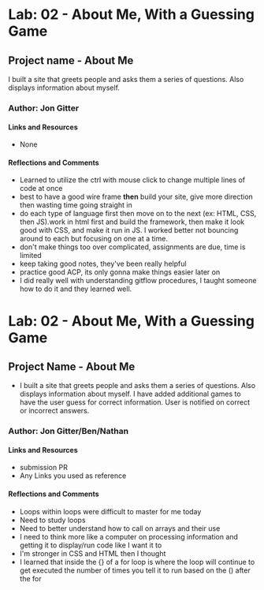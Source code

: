 # Lab: 02 - About Me, With a Guessing Game

## Project name - About Me
I built a site that greets people and asks them a series of questions.  Also displays information about myself.  

### Author: Jon Gitter

#### Links and Resources
  - None

#### Reflections and Comments
  - Learned to utilize the ctrl with mouse click to change multiple lines of code at once
  - best to have a good wire frame **then** build your site, give more direction then wasting time going straight in
  - do each type of language first then move on to the next (ex: HTML, CSS, then JS).work in html first and build the framework, then make it look good with CSS, and make it run in JS.  I worked better not bouncing around to each but focusing on one at a time.
  - don't make things too over complicated, assignments are due, time is limited
  - keep taking good notes, they've been really helpful
  - practice good ACP, its only gonna make things easier later on
  - I did really well with understanding gitflow procedures, I taught someone how to do it and they learned well.


  
  
  
  
  
# Lab: 02 - About Me, With a Guessing Game

## Project Name - About Me
  - I built a site that greets people and asks them a series of questions.  Also displays information about myself.  I have added additional games to have the user guess for correct information.  User is notified on correct or incorrect answers. 

### Author: Jon Gitter/Ben/Nathan

#### Links and Resources
  - submission PR
  - Any Links you used as reference

#### Reflections and Comments
  - Loops within loops were difficult to master for me today
  - Need to study loops
  - Need to better understand how to call on arrays and their use
  - I need to think more like a computer on processing information and getting it to display/run code like I want it to
  - I'm stronger in CSS and HTML then I thought
  - I learned that inside the {} of a for loop is where the loop will continue to get executed the number of times you tell it to run based on the () after the for